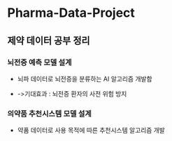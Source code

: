 # Pharma-Data-Project
## 제약 데이터 공부 정리
### 뇌전증 예측 모델 설계
- 뇌파 데이터로 뇌전증을 분류하는 AI 알고리즘 개발함
* ->기대효과 : 뇌전증 환자의 사전 위험 방지

### 의약품 추천시스템 모델 설계
- 약품 데이터로 사용 목적에 따른 추천시스템 알고리즘 개발
  
